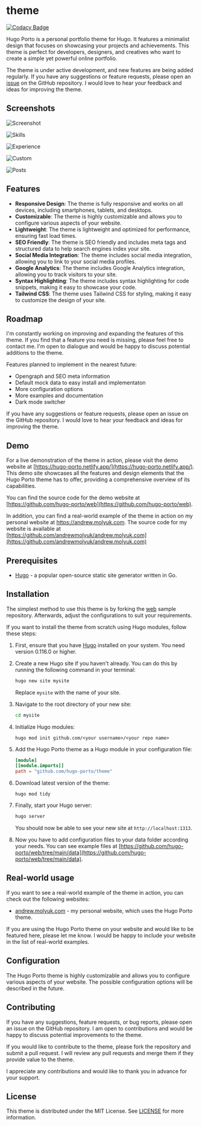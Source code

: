 # theme

[![Codacy Badge](https://app.codacy.com/project/badge/Grade/de8777e0fd0249d480a92da2dda5863d)](https://app.codacy.com/gh/hugo-porto/theme/dashboard?utm_source=gh&utm_medium=referral&utm_content=&utm_campaign=Badge_grade)

Hugo Porto is a personal portfolio theme for Hugo. It features a minimalist design that focuses on showcasing your
projects and achievements. This theme is perfect for developers, designers, and creatives who want to create a simple
yet powerful online portfolio.

The theme is under active development, and new features are being added regularly. If you have any suggestions or
feature requests, please open an [issue](https://github.com/hugo-porto/theme/issues) on the GitHub repository. I would
love to hear your feedback and ideas for improving the theme.

## Screenshots

![Screenshot](https://raw.githubusercontent.com/hugo-porto/theme/main/images/screenshot.png)

![Skills](https://raw.githubusercontent.com/hugo-porto/theme/main/images/skills.png)

![Experience](https://raw.githubusercontent.com/hugo-porto/theme/main/images/experience.png)

![Custom](https://raw.githubusercontent.com/hugo-porto/theme/main/images/custom.png)

![Posts](https://raw.githubusercontent.com/hugo-porto/theme/main/images/posts.png)

## Features

- **Responsive Design**: The theme is fully responsive and works on all devices, including smartphones, tablets, and
  desktops.
- **Customizable**: The theme is highly customizable and allows you to configure various aspects of your website.
- **Lightweight**: The theme is lightweight and optimized for performance, ensuring fast load times.
- **SEO Friendly**: The theme is SEO friendly and includes meta tags and structured data to help search engines index
  your site.
- **Social Media Integration**: The theme includes social media integration, allowing you to link to your social media
  profiles.
- **Google Analytics**: The theme includes Google Analytics integration, allowing you to track visitors to your site.
- **Syntax Highlighting**: The theme includes syntax highlighting for code snippets, making it easy to showcase your
  code.
- **Tailwind CSS**: The theme uses Tailwind CSS for styling, making it easy to customize the design of your site.

## Roadmap

I'm constantly working on improving and expanding the features of this theme. If you find that a feature you need is
missing, please feel free to contact me. I'm open to dialogue and would be happy to discuss potential additions to the
theme.

Features planned to implement in the nearest future:

- Opengraph and SEO meta information
- Default mock data to easy install and implementaton
- More configuration options
- More examples and documentation
- Dark mode switcher

If you have any suggestions or feature requests, please open an issue on the GitHub repository. I would love to hear
your feedback and ideas for improving the theme.

## Demo

For a live demonstration of the theme in action, please visit the demo website at
[https://hugo-porto.netlify.app/](https://hugo-porto.netlify.app/). This demo site showcases all the features and design
elements that the Hugo Porto theme has to offer, providing a comprehensive overview of its capabilities.

You can find the source code for the demo website at
[https://github.com/hugo-porto/web](https://github.com/hugo-porto/web).

In addition, you can find a real-world example of the theme in action on my personal website at
https://andrew.molyuk.com. The source code for my website is available at
[https://github.com/andrewmolyuk/andrew.molyuk.com](https://github.com/andrewmolyuk/andrew.molyuk.com)

## Prerequisites

- [Hugo](https://gohugo.io/getting-started/installing/) - a popular open-source static site generator written in Go.

## Installation

The simplest method to use this theme is by forking the [web](https://github.com/hugo-porto/web) sample repository.
Afterwards, adjust the configurations to suit your requirements.

If you want to install the theme from scratch using Hugo modules, follow these steps:

1. First, ensure that you have [Hugo](https://gohugo.io/getting-started/installing/) installed on your system. You need
   version 0.116.0 or higher.

2. Create a new Hugo site if you haven't already. You can do this by running the following command in your terminal:

   ```bash
   hugo new site mysite
   ```

   Replace `mysite` with the name of your site.

3. Navigate to the root directory of your new site:

   ```bash
   cd mysite
   ```

4. Initialize Hugo modules:

   ```shell
   hugo mod init github.com/<your username>/<your repo name>
   ```

5. Add the Hugo Porto theme as a Hugo module in your configuration file:

   ```toml
   [module]
   [[module.imports]]
   path = "github.com/hugo-porto/theme"
   ```

6. Download latest version of the theme:

   ```shell
   hugo mod tidy
   ```

7. Finally, start your Hugo server:

   ```bash
   hugo server
   ```

   You should now be able to see your new site at `http://localhost:1313`.

8. Now you have to add configuration files to your data folder according your needs. You can see example files at
   [https://github.com/hugo-porto/web/tree/main/data](https://github.com/hugo-porto/web/tree/main/data).

## Real-world usage

If you want to see a real-world example of the theme in action, you can check out the following websites:

- [andrew.molyuk.com](https://andrew.molyuk.com) - my personal website, which uses the Hugo Porto theme.

If you are using the Hugo Porto theme on your website and would like to be featured here, please let me know. I would be
happy to include your website in the list of real-world examples.

## Configuration

The Hugo Porto theme is highly customizable and allows you to configure various aspects of your website. The possible
configuration options will be described in the future.

## Contributing

If you have any suggestions, feature requests, or bug reports, please open an issue on the GitHub repository. I am open
to contributions and would be happy to discuss potential improvements to the theme.

If you would like to contribute to the theme, please fork the repository and submit a pull request. I will review any
pull requests and merge them if they provide value to the theme.

I appreciate any contributions and would like to thank you in advance for your support.

## License

This theme is distributed under the MIT License. See [LICENSE](LICENSE) for more information.
